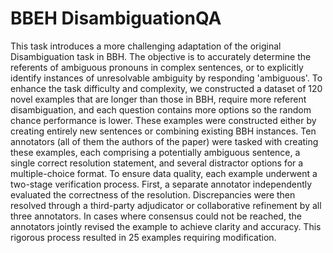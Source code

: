# BBEH DisambiguationQA

This task introduces a more challenging adaptation of the original
Disambiguation task in BBH. The objective is to accurately determine the
referents of ambiguous pronouns in complex sentences, or to explicitly identify
instances of unresolvable ambiguity by responding 'ambiguous'. To enhance the
task difficulty and complexity, we constructed a dataset of 120 novel examples
that are longer than those in BBH, require more referent disambiguation, and
each question contains more options so the random chance performance is lower.
These examples were constructed either by creating entirely new sentences or
combining existing BBH instances. Ten annotators (all of them the authors of the
paper) were tasked with creating these examples, each comprising a potentially
ambiguous sentence, a single correct resolution statement, and several
distractor options for a multiple-choice format. To ensure data quality, each
example underwent a two-stage verification process. First, a separate
annotator independently evaluated the correctness of the resolution.
Discrepancies were then resolved through a third-party adjudicator or
collaborative refinement by all three annotators. In cases where consensus
could not be reached, the annotators jointly revised the example to achieve
clarity and accuracy. This rigorous process resulted in 25 examples requiring
modification.
